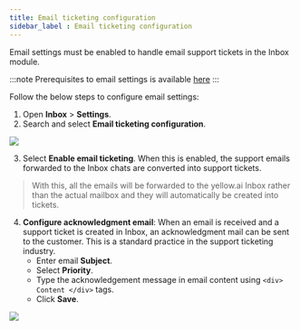 ```yaml
---
title: Email ticketing configuration 
sidebar_label : Email ticketing configuration 
---
```



Email settings must be enabled to handle email support tickets in the Inbox module. 

:::note
Prerequisites to email settings is available [here](https://docs.yellow.ai/docs/platform_concepts/inbox/tickets/setupandconfig)
:::

Follow the below steps to configure email settings: 
1. Open **Inbox** > **Settings**. 
2. Search and select **Email ticketing configuration**.

![](https://i.imgur.com/RE9B1T2.png)

3. Select **Enable email ticketing**. When this is enabled, the support emails forwarded to the Inbox chats are converted into support tickets. 

> With this, all the emails will be forwarded to the yellow.ai Inbox rather than the actual mailbox and they will automatically be created into tickets.

4. **Configure acknowledgment email**: When an email is received and a support ticket is created in Inbox, an acknowledgment mail can be sent to the customer. This is a standard practice in the support ticketing industry.
    - Enter email **Subject**. 
    - Select **Priority**. 
    - Type the acknowledgement message in email content using ```<div> Content </div>``` tags. 
    - Click **Save**. 

![](https://i.imgur.com/bXdbSAl.png)